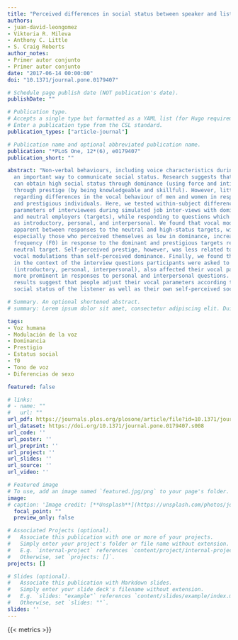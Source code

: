 ```yaml
---
title: "Perceived differences in social status between speaker and listener affect the speaker's vocal characteristics"
authors:
- juan-david-leongomez
- Viktoria R. Mileva
- Anthony C. Little
- S. Craig Roberts
author_notes:
- Primer autor conjunto
- Primer autor conjunto
date: "2017-06-14 00:00:00"
doi: "10.1371/journal.pone.0179407"

# Schedule page publish date (NOT publication's date).
publishDate: ""

# Publication type.
# Accepts a single type but formatted as a YAML list (for Hugo requirements).
# Enter a publication type from the CSL standard.
publication_types: ["article-journal"]

# Publication name and optional abbreviated publication name.
publication: "*PLoS One, 12*(6), e0179407"
publication_short: ""

abstract: "Non-verbal behaviours, including voice characteristics during speech, are
  an important way to communicate social status. Research suggests that individuals
  can obtain high social status through dominance (using force and intimidation) or
  through prestige (by being knowledgeable and skillful). However, little is known
  regarding differences in the vocal behaviour of men and women in response to dominant
  and prestigious individuals. Here, we tested within-subject differences in vocal
  parameters of interviewees during simulated job inter-views with dominant, prestigious,
  and neutral employers (targets), while responding to questions which were classified
  as introductory, personal, and interpersonal. We found that vocal modulations were
  apparent between responses to the neutral and high-status targets, with participants,
  especially those who perceived themselves as low in dominance, increasing fundamental
  frequency (F0) in response to the dominant and prestigious targets relative to the
  neutral target. Self-perceived prestige, however, was less related to contextual
  vocal modulations than self-perceived dominance. Finally, we found that differences
  in the context of the interview questions participants were asked to respond to
  (introductory, personal, interpersonal), also affected their vocal parameters, being
  more prominent in responses to personal and interpersonal questions. Overall, our
  results suggest that people adjust their vocal parameters according to the perceived
  social status of the listener as well as their own self-perceived social status."

# Summary. An optional shortened abstract.
# summary: Lorem ipsum dolor sit amet, consectetur adipiscing elit. Duis posuere tellus ac convallis placerat.

tags:
- Voz humana
- Modulación de la voz
- Dominancia
- Prestigio
- Estatus social
- f0
- Tono de voz
- Diferencias de sexo

featured: false

# links:
# - name: ""
#   url: ""
url_pdf: https://journals.plos.org/plosone/article/file?id=10.1371/journal.pone.0179407&type=printable
url_dataset: https://doi.org/10.1371/journal.pone.0179407.s008
url_code: ''
url_poster: ''
url_preprint: ''
url_project: ''
url_slides: ''
url_source: ''
url_video: ''

# Featured image
# To use, add an image named `featured.jpg/png` to your page's folder. 
image:
# caption: 'Image credit: [**Unsplash**](https://unsplash.com/photos/jdD8gXaTZsc)'
  focal_point: ""
  preview_only: false

# Associated Projects (optional).
#   Associate this publication with one or more of your projects.
#   Simply enter your project's folder or file name without extension.
#   E.g. `internal-project` references `content/project/internal-project/index.md`.
#   Otherwise, set `projects: []`.
projects: []

# Slides (optional).
#   Associate this publication with Markdown slides.
#   Simply enter your slide deck's filename without extension.
#   E.g. `slides: "example"` references `content/slides/example/index.md`.
#   Otherwise, set `slides: ""`.
slides: ''
---
```

{{< metrics >}}
